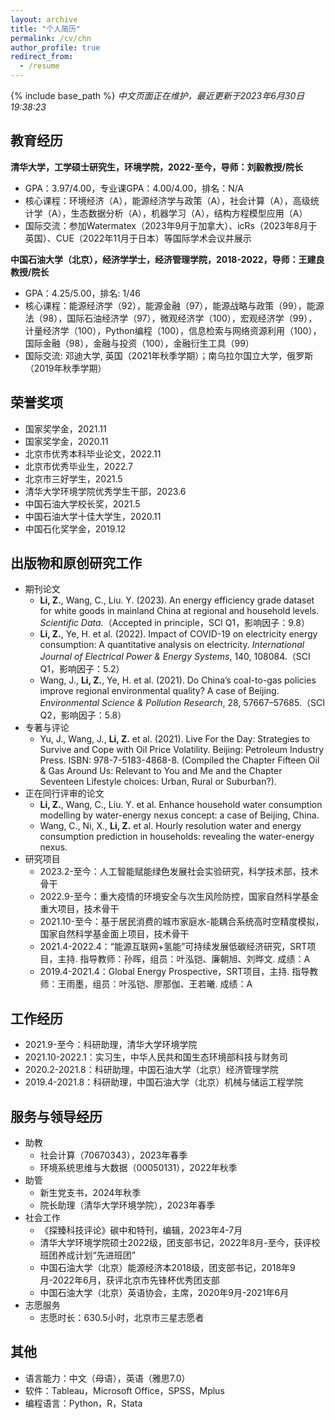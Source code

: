 ```yaml
---
layout: archive
title: "个人简历"
permalink: /cv/chn
author_profile: true
redirect_from:
  - /resume
---
```


{% include base_path %}
*中文页面正在维护，最近更新于2023年6月30日 19:38:23*

教育经历
------
**清华大学，工学硕士研究生，环境学院，2022-至今，导师：刘毅教授/院长**
* GPA：3.97/4.00，专业课GPA：4.00/4.00，排名：N/A
* 核心课程：环境经济（A），能源经济学与政策（A），社会计算（A），高级统计学（A），生态数据分析（A），机器学习（A），结构方程模型应用（A）
* 国际交流：参加Watermatex（2023年9月于加拿大）、icRs（2023年8月于英国）、CUE（2022年11月于日本）等国际学术会议并展示

**中国石油大学（北京），经济学学士，经济管理学院，2018-2022，导师：王建良教授/院长**
* GPA：4.25/5.00，排名: 1/46
* 核心课程：能源经济学（92），能源金融（97），能源战略与政策（99），能源法（98），国际石油经济学（97），微观经济学（100），宏观经济学（99），计量经济学（100），Python编程（100），信息检索与网络资源利用（100），国际金融（98），金融与投资（100），金融衍生工具（99）
* 国际交流: 邓迪大学, 英国（2021年秋季学期）；南乌拉尔国立大学，俄罗斯（2019年秋季学期）


荣誉奖项
------
* 国家奖学金，2021.11
* 国家奖学金，2020.11
* 北京市优秀本科毕业论文，2022.11
* 北京市优秀毕业生，2022.7
* 北京市三好学生，2021.5
* 清华大学环境学院优秀学生干部，2023.6
* 中国石油大学校长奖，2021.5
* 中国石油大学十佳大学生，2020.11
* 中国石化奖学金，2019.12


出版物和原创研究工作
------
* 期刊论文
    * **Li, Z.**, Wang, C., Liu. Y. (2023). An energy efficiency grade dataset for white goods in mainland China at regional and household levels. *Scientific Data*.（Accepted in principle，SCI Q1，影响因子：9.8）
    * **Li, Z.**, Ye, H. et al. (2022). Impact of COVID-19 on electricity energy consumption: A quantitative analysis on electricity. *International Journal of Electrical Power & Energy Systems*, 140, 108084.（SCI Q1，影响因子：5.2） 
    * Wang, J., **Li, Z.**, Ye, H. et al. (2021). Do China’s coal-to-gas policies improve regional environmental quality? A case of Beijing. *Environmental Science & Pollution Research*, 28, 57667–57685.（SCI Q2，影响因子：5.8）
* 专著与评论
    * Yu, J., Wang, J., **Li, Z.** et al. (2021). Live For the Day: Strategies to Survive and Cope with Oil Price Volatility. Beijing: Petroleum Industry Press. ISBN: 978-7-5183-4868-8. (Compiled the Chapter Fifteen Oil & Gas Around Us: Relevant to You and Me and the Chapter Seventeen Lifestyle choices: Urban, Rural or Suburban?).
* 正在同行评审的论文
    * **Li, Z.**, Wang, C., Liu. Y. et al. Enhance household water consumption modelling by water-energy nexus concept: a case of Beijing, China.
    * Wang, C., Ni, X., **Li, Z.** et al. Hourly resolution water and energy consumption prediction in households: revealing the water-energy nexus.
* 研究项目
    * 2023.2-至今：人工智能赋能绿色发展社会实验研究，科学技术部，技术骨干
    * 2022.9-至今：重大疫情的环境安全与次生风险防控，国家自然科学基金重大项目，技术骨干
    * 2021.10-至今：基于居民消费的城市家庭水-能耦合系统高时空精度模拟，国家自然科学基金面上项目，技术骨干
    * 2021.4-2022.4：“能源互联网+氢能”可持续发展低碳经济研究，SRT项目，主持. 指导教师：孙晖，组员：叶泓铠、廉朝旭、刘晔文. 成绩：A
    * 2019.4-2021.4：Global Energy Prospective，SRT项目，主持. 指导教师：王雨墨，组员：叶泓铠、廖那伽、王若曦. 成绩：A


工作经历
------
* 2021.9-至今：科研助理，清华大学环境学院
* 2021.10-2022.1：实习生，中华人民共和国生态环境部科技与财务司
* 2020.2-2021.8：科研助理，中国石油大学（北京）经济管理学院
* 2019.4-2021.8：科研助理，中国石油大学（北京）机械与储运工程学院

服务与领导经历
------
* 助教
  * 社会计算（70670343），2023年春季
  * 环境系统思维与大数据（00050131），2022年秋季
* 助管
  * 新生党支书，2024年秋季
  * 院长助理（清华大学环境学院），2023年春季
* 社会工作
  * 《探臻科技评论》碳中和特刊，编辑，2023年4-7月
  * 清华大学环境学院硕士2022级，团支部书记，2022年8月-至今，获评校班团养成计划“先进班团”
  * 中国石油大学（北京）能源经济本2018级，团支部书记，2018年9月-2022年6月，获评北京市先锋杯优秀团支部
  * 中国石油大学（北京）英语协会，主席，2020年9月-2021年6月
* 志愿服务
  * 志愿时长：630.5小时，北京市三星志愿者
 
  
其他
------
* 语言能力：中文（母语），英语（雅思7.0）
* 软件：Tableau，Microsoft Office，SPSS，Mplus
* 编程语言：Python，R，Stata
